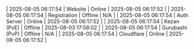 | 2025-08-05 06:17:54 | Website | Online | 2025-08-05 06:17:52 |
| 2025-08-05 06:17:54 | Registration | Offline | N/A |
| 2025-08-05 06:17:54 | Auth Server | Online | 2025-08-05 06:17:52 |
| 2025-08-05 06:17:54 | Kezan (PvE) | Offline | 2025-08-03 17:58:02 |
| 2025-08-05 06:17:54 | Gurubashi (PvP) | Offline | N/A |
| 2025-08-05 06:17:54 | Cloudflare | Online | 2025-08-05 06:17:52 |
